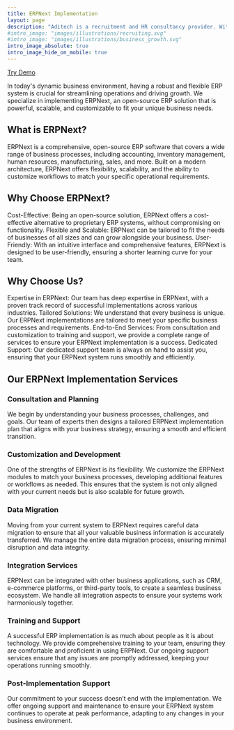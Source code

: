 ```yaml
---
title: ERPNext Implementation
layout: page
description: "Aditech is a recruitment and HR consultancy provider. With more than 16 years of experience, we hire across all domains: SAP, Manufacturing, full-stack/front-end/back-end/blockchain developers."
#intro_image: "images/illustrations/recruiting.svg"
#intro_image: "images/illustrations/business_growth.svg"
intro_image_absolute: true
intro_image_hide_on_mobile: true
---
```


<a href="https://digital.aditech.net/login#login" target="_blank" class="btn btn-primary">Try Demo</a>

In today's dynamic business environment, having a robust and flexible ERP system is crucial for streamlining operations and driving growth. We specialize in implementing ERPNext, an open-source ERP solution that is powerful, scalable, and customizable to fit your unique business needs.
## What is ERPNext?
ERPNext is a comprehensive, open-source ERP software that covers a wide range of business processes, including accounting, inventory management, human resources, manufacturing, sales, and more. Built on a modern architecture, ERPNext offers flexibility, scalability, and the ability to customize workflows to match your specific operational requirements.
## Why Choose ERPNext?
Cost-Effective: Being an open-source solution, ERPNext offers a cost-effective alternative to proprietary ERP systems, without compromising on functionality.
Flexible and Scalable: ERPNext can be tailored to fit the needs of businesses of all sizes and can grow alongside your business.
User-Friendly: With an intuitive interface and comprehensive features, ERPNext is designed to be user-friendly, ensuring a shorter learning curve for your team.
## Why Choose Us?
Expertise in ERPNext: Our team has deep expertise in ERPNext, with a proven track record of successful implementations across various industries.
Tailored Solutions: We understand that every business is unique. Our ERPNext implementations are tailored to meet your specific business processes and requirements.
End-to-End Services: From consultation and customization to training and support, we provide a complete range of services to ensure your ERPNext implementation is a success.
Dedicated Support: Our dedicated support team is always on hand to assist you, ensuring that your ERPNext system runs smoothly and efficiently.
## Our ERPNext Implementation Services
### Consultation and Planning
We begin by understanding your business processes, challenges, and goals. Our team of experts then designs a tailored ERPNext implementation plan that aligns with your business strategy, ensuring a smooth and efficient transition.
### Customization and Development
One of the strengths of ERPNext is its flexibility. We customize the ERPNext modules to match your business processes, developing additional features or workflows as needed. This ensures that the system is not only aligned with your current needs but is also scalable for future growth.
### Data Migration
Moving from your current system to ERPNext requires careful data migration to ensure that all your valuable business information is accurately transferred. We manage the entire data migration process, ensuring minimal disruption and data integrity.
### Integration Services
ERPNext can be integrated with other business applications, such as CRM, e-commerce platforms, or third-party tools, to create a seamless business ecosystem. We handle all integration aspects to ensure your systems work harmoniously together.
### Training and Support
A successful ERP implementation is as much about people as it is about technology. We provide comprehensive training to your team, ensuring they are comfortable and proficient in using ERPNext. Our ongoing support services ensure that any issues are promptly addressed, keeping your operations running smoothly.
### Post-Implementation Support
Our commitment to your success doesn’t end with the implementation. We offer ongoing support and maintenance to ensure your ERPNext system continues to operate at peak performance, adapting to any changes in your business environment.


